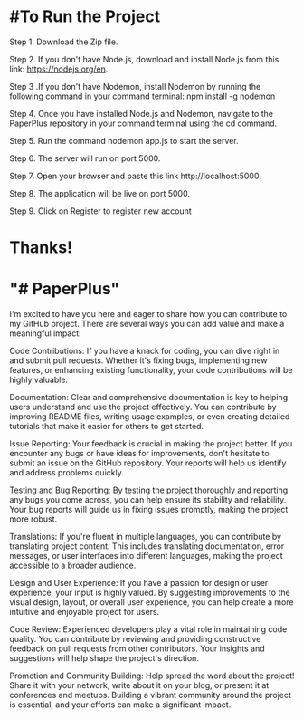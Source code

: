 #To Run the Project
=====================================

Step 1. Download the Zip file.

Step 2. If you don't have Node.js, download and install Node.js from this link: https://nodejs.org/en.

Step 3 .If you don't have Nodemon, install Nodemon by running the following command in your command terminal:
npm install -g nodemon

Step 4. Once you have installed Node.js and Nodemon, navigate to the PaperPlus repository in your command terminal using the cd command.

Step 5. Run the command nodemon app.js to start the server.

Step 6. The server will run on port 5000.

Step 7. Open your browser and paste this link http://localhost:5000.

Step 8. The application will be live on port 5000.

Step 9. Click on Register to register new account

Thanks!
=====================================

"# PaperPlus" 
=====================================

I'm excited to have you here and eager to share how you can contribute to my GitHub project. There are several ways you can add value and make a meaningful impact:

Code Contributions: If you have a knack for coding, you can dive right in and submit pull requests. Whether it's fixing bugs, implementing new features, or enhancing existing functionality, your code contributions will be highly valuable.

Documentation: Clear and comprehensive documentation is key to helping users understand and use the project effectively. You can contribute by improving README files, writing usage examples, or even creating detailed tutorials that make it easier for others to get started.

Issue Reporting: Your feedback is crucial in making the project better. If you encounter any bugs or have ideas for improvements, don't hesitate to submit an issue on the GitHub repository. Your reports will help us identify and address problems quickly.

Testing and Bug Reporting: By testing the project thoroughly and reporting any bugs you come across, you can help ensure its stability and reliability. Your bug reports will guide us in fixing issues promptly, making the project more robust.

Translations: If you're fluent in multiple languages, you can contribute by translating project content. This includes translating documentation, error messages, or user interfaces into different languages, making the project accessible to a broader audience.

Design and User Experience: If you have a passion for design or user experience, your input is highly valued. By suggesting improvements to the visual design, layout, or overall user experience, you can help create a more intuitive and enjoyable project for users.

Code Review: Experienced developers play a vital role in maintaining code quality. You can contribute by reviewing and providing constructive feedback on pull requests from other contributors. Your insights and suggestions will help shape the project's direction.

Promotion and Community Building: Help spread the word about the project! Share it with your network, write about it on your blog, or present it at conferences and meetups. Building a vibrant community around the project is essential, and your efforts can make a significant impact.
